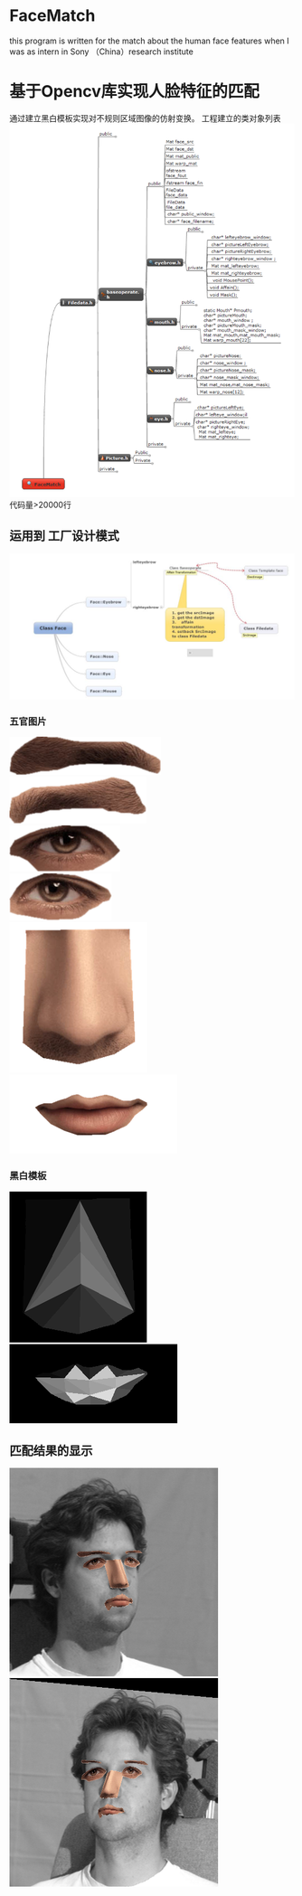 # FaceMatch
this program is written for the match about the human face features when I was as intern in Sony （China）research institute

基于Opencv库实现人脸特征的匹配
===================================  
通过建立黑白模板实现对不规则区域图像的仿射变换。
  工程建立的类对象列表
![github](https://github.com/df865017/FaceMatch/blob/master/pic/code/class.png "github") 
  代码量>20000行
    
运用到 工厂设计模式 
-----------------------------------  

![github](https://github.com/df865017/FaceMatch/blob/master/pic/code/Class%20Face.JPG "github") 
    
### 五官图片  
![github]( https://github.com/df865017/FaceMatch/blob/master/pic/left_eyebrow.png "github") 
![github]( https://github.com/df865017/FaceMatch/blob/master/pic/right_eyebrow.png "github") </br>
![github](https://github.com/df865017/FaceMatch/blob/master/pic/left_eye.png "github")  
![github](https://github.com/df865017/FaceMatch/blob/master/pic/right_eye.png "github") </br>
![github]( https://github.com/df865017/FaceMatch/blob/master/pic/nose.png "github") </br>
![github](https://github.com/df865017/FaceMatch/blob/master/pic/mouth.png "github")


### 黑白模板  
![github]( https://github.com/df865017/FaceMatch/blob/master/pic/mask/nose_mask.png "github")
![github]( https://github.com/df865017/FaceMatch/blob/master/pic/mask/mouth_mask.png "github")

匹配结果的显示
-----------------------------------  
  
![github](https://github.com/df865017/FaceMatch/blob/master/pic/code/output1.png "github") 
![github](https://github.com/df865017/FaceMatch/blob/master/pic/code/output2.png "github") 
